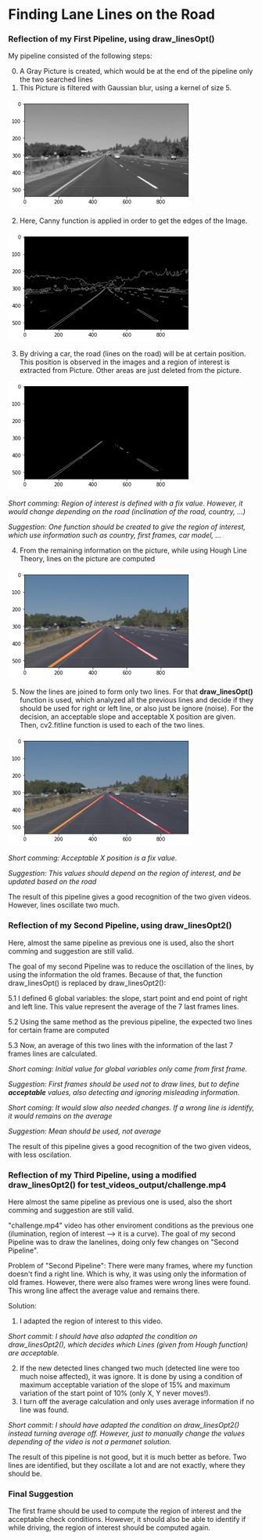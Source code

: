 # **Finding Lane Lines on the Road** 

[//]: # (Image References)
[image1]: ./writeup_picture/download.png "P1"
[image2]: ./writeup_picture/download%20(1).png "P2"
[image3]: ./writeup_picture/download%20(2).png "P3"
[image4]: ./writeup_picture/download%20(3).png "P4"
[image5]: ./writeup_picture/download%20(4).png "P5"

### Reflection of my First Pipeline, using draw_linesOpt()

My pipeline consisted of the following steps:

0. A Gray Picture is created, which would be at the end of the pipeline only the two searched lines
1. This Picture is filtered with Gaussian blur, using a kernel of size 5.

![alt text][image1]

2. Here, Canny function is applied in order to get the edges of the Image.
 
![alt text][image2]

3. By driving a car, the road (lines on the road) will be at certain position. This position is observed in the images and a region of interest is extracted from Picture. Other areas are just deleted from the picture.

![alt text][image3]

*Short comming: Region of interest is defined with a fix value. However, it would change depending on the road (inclination of the road, country, ...)*

*Suggestion: One function should be created to give the region of interest, which use information such as country, first frames, car model, ...*

4. From the remaining information on the picture, while using Hough Line Theory, lines on the picture are computed

![alt text][image4]

5. Now the lines are joined to form only two lines. For that **draw_linesOpt()** function is used, which analyzed all the previous lines and decide if they should be used for right or left line, or also just be ignore (noise). For the decision, an acceptable slope and acceptable X position are given. Then, cv2.fitline function is used to each of the two lines.

![alt text][image5]

*Short comming: Acceptable X position is a fix value.*

*Suggestion: This values should depend on the region of interest, and be updated based on the road*

The result of this pipeline gives a good recognition of the two given videos. However, lines oscillate two much.

### Reflection of my Second Pipeline, using draw_linesOpt2()
Here, almost the same pipeline as previous one is used, also the short comming and suggestion are still valid.

The goal of my second Pipeline was to reduce the oscillation of the lines, by using the information the old frames. Because of that, the function draw_linesOpt() is replaced by draw_linesOpt2():

5.1 I defined 6 global variables: the slope, start point and end point of right and left line. This value represent the average of the 7 last frames lines.

5.2 Using the same method as the previous pipeline, the expected two lines for certain frame are computed

5.3 Now, an average of this two lines with the information of the last 7 frames lines are calculated. 

*Short coming: Initial value for global variables only came from first frame.*

*Suggestion: First frames should be used not to draw lines, but to define **acceptable** values, also detecting and ignoring misleading information.*

*Short coming: It would slow also needed changes. If a wrong line is identify, it would remains on the average*

*Suggestion: Mean should be used, not average*

The result of this pipeline gives a good recognition of the two given videos, with less oscilation.

### Reflection of my Third Pipeline, using a modified draw_linesOpt2() for test_videos_output/challenge.mp4
Here almost the same pipeline as previous one is used, also the short comming and suggestion are still valid.

"challenge.mp4" video has other enviroment conditions as the previous one (ilumination, region of interest --> it is a curve). The goal of my second Pipeline was to draw the lanelines, doing only few changes on "Second Pipeline". 

Problem of "Second Pipeline": There were many frames, where my function doesn't find a right line. Which is why, it was using only the information of old frames. However, there were also frames were wrong lines were found. This wrong line affect the average value and remains there.

Solution: 
1. I adapted the region of interest to this video. 

*Short commit: I should have also adapted the condition on draw_linesOpt2(), which decides which Lines (given from Hough function) are acceptable.*

2. If the new detected lines changed two much (detected line were too much noise affected), it was ignore. It is done by using a condition of maximum acceptable variation of the slope of 15% and maximum variation of the start point of 10% (only X, Y never moves!).  
3. I turn off the average calculation and only uses average information if no line was found.

*Short commit: I should have adapted the condition on draw_linesOpt2() instead turning average off. However, just to manually change the values depending of the video is not a permanet solution.* 

The result of this pipeline is not good, but it is much better as before. Two lines are identified, but they oscillate a lot and are not exactly, where they should be. 

### Final Suggestion
The first frame should be used to compute the region of interest and the acceptable check conditions. However, it should also be able to identify if while driving, the region of interest should be computed again.
